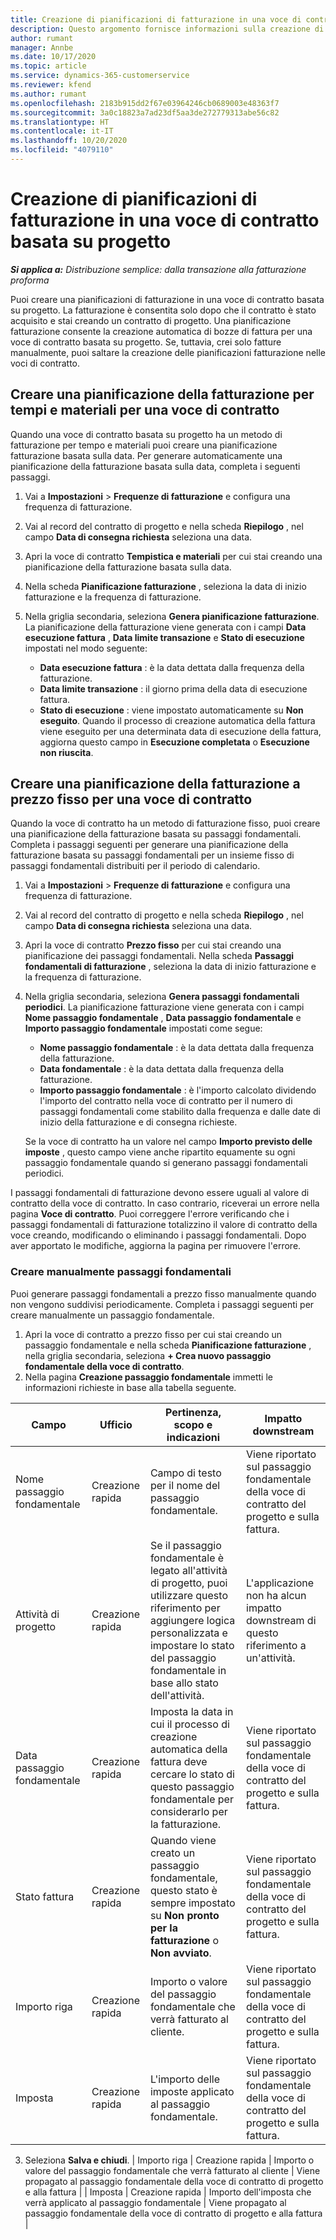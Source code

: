 ```yaml
---
title: Creazione di pianificazioni di fatturazione in una voce di contratto basata su progetto
description: Questo argomento fornisce informazioni sulla creazione di pianificazioni e passaggi fondamentali di fatturazione per le voci di contratto.
author: rumant
manager: Annbe
ms.date: 10/17/2020
ms.topic: article
ms.service: dynamics-365-customerservice
ms.reviewer: kfend
ms.author: rumant
ms.openlocfilehash: 2183b915dd2f67e03964246cb0689003e48363f7
ms.sourcegitcommit: 3a0c18823a7ad23df5aa3de272779313abe56c82
ms.translationtype: HT
ms.contentlocale: it-IT
ms.lasthandoff: 10/20/2020
ms.locfileid: "4079110"
---
```

# <a name="creating-invoice-schedules-on-a-project-based-contract-line"></a>Creazione di pianificazioni di fatturazione in una voce di contratto basata su progetto

_**Si applica a:** Distribuzione semplice: dalla transazione alla fatturazione proforma_


Puoi creare una pianificazioni di fatturazione in una voce di contratto basata su progetto. La fatturazione è consentita solo dopo che il contratto è stato acquisito e stai creando un contratto di progetto. Una pianificazione fatturazione consente la creazione automatica di bozze di fattura per una voce di contratto basata su progetto. Se, tuttavia, crei solo fatture manualmente, puoi saltare la creazione delle pianificazioni fatturazione nelle voci di contratto.

## <a name="create-a-time-and-material-invoice-schedule-for-a-contract-line"></a>Creare una pianificazione della fatturazione per tempi e materiali per una voce di contratto

Quando una voce di contratto basata su progetto ha un metodo di fatturazione per tempo e materiali puoi creare una pianificazione fatturazione basata sulla data. Per generare automaticamente una pianificazione della fatturazione basata sulla data, completa i seguenti passaggi.

1. Vai a **Impostazioni** > **Frequenze di fatturazione** e configura una frequenza di fatturazione.
2. Vai al record del contratto di progetto e nella scheda **Riepilogo** , nel campo **Data di consegna richiesta** seleziona una data.
3. Apri la voce di contratto **Tempistica e materiali** per cui stai creando una pianificazione della fatturazione basata sulla data. 
4. Nella scheda **Pianificazione fatturazione** , seleziona la data di inizio fatturazione e la frequenza di fatturazione.
5. Nella griglia secondaria, seleziona **Genera pianificazione fatturazione**. La pianificazione della fatturazione viene generata con i campi **Data esecuzione fattura** , **Data limite transazione** e **Stato di esecuzione** impostati nel modo seguente:

    - **Data esecuzione fattura** : è la data dettata dalla frequenza della fatturazione.
    - **Data limite transazione** : il giorno prima della data di esecuzione fattura.
    - **Stato di esecuzione** : viene impostato automaticamente su **Non eseguito**. Quando il processo di creazione automatica della fattura viene eseguito per una determinata data di esecuzione della fattura, aggiorna questo campo in **Esecuzione completata** o **Esecuzione non riuscita**.


## <a name="create-a-fixed-price-invoice-schedule-for-a-contract-line"></a>Creare una pianificazione della fatturazione a prezzo fisso per una voce di contratto

Quando la voce di contratto ha un metodo di fatturazione fisso, puoi creare una pianificazione della fatturazione basata su passaggi fondamentali. Completa i passaggi seguenti per generare una pianificazione della fatturazione basata su passaggi fondamentali per un insieme fisso di passaggi fondamentali distribuiti per il periodo di calendario.

1. Vai a **Impostazioni** > **Frequenze di fatturazione** e configura una frequenza di fatturazione.
2. Vai al record del contratto di progetto e nella scheda **Riepilogo** , nel campo **Data di consegna richiesta** seleziona una data.
3. Apri la voce di contratto **Prezzo fisso** per cui stai creando una pianificazione dei passaggi fondamentali. Nella scheda **Passaggi fondamentali di fatturazione** , seleziona la data di inizio fatturazione e la frequenza di fatturazione. 
4. Nella griglia secondaria, seleziona **Genera passaggi fondamentali periodici**. La pianificazione fatturazione viene generata con i campi **Nome passaggio fondamentale** , **Data passaggio fondamentale** e **Importo passaggio fondamentale** impostati come segue:

    - **Nome passaggio fondamentale** : è la data dettata dalla frequenza della fatturazione.
    - **Data fondamentale** : è la data dettata dalla frequenza della fatturazione.
    - **Importo passaggio fondamentale** : è l'importo calcolato dividendo l'importo del contratto nella voce di contratto per il numero di passaggi fondamentali come stabilito dalla frequenza e dalle date di inizio della fatturazione e di consegna richieste.

    Se la voce di contratto ha un valore nel campo **Importo previsto delle imposte** , questo campo viene anche ripartito equamente su ogni passaggio fondamentale quando si generano passaggi fondamentali periodici.

I passaggi fondamentali di fatturazione devono essere uguali al valore di contratto della voce di contratto. In caso contrario, riceverai un errore nella pagina **Voce di contratto**. Puoi correggere l'errore verificando che i passaggi fondamentali di fatturazione totalizzino il valore di contratto della voce creando, modificando o eliminando i passaggi fondamentali. Dopo aver apportato le modifiche, aggiorna la pagina per rimuovere l'errore.

### <a name="manually-create-milestones"></a>Creare manualmente passaggi fondamentali

Puoi generare passaggi fondamentali a prezzo fisso manualmente quando non vengono suddivisi periodicamente. Completa i passaggi seguenti per creare manualmente un passaggio fondamentale.

1. Apri la voce di contratto a prezzo fisso per cui stai creando un passaggio fondamentale e nella scheda **Pianificazione fatturazione** , nella griglia secondaria, seleziona **+ Crea nuovo passaggio fondamentale della voce di contratto**. 
2. Nella pagina **Creazione passaggio fondamentale** immetti le informazioni richieste in base alla tabella seguente.

| Campo | Ufficio | Pertinenza, scopo e indicazioni | Impatto downstream |
| --- | --- | --- | --- |
| Nome passaggio fondamentale | Creazione rapida | Campo di testo per il nome del passaggio fondamentale. | Viene riportato sul passaggio fondamentale della voce di contratto del progetto e sulla fattura. |
| Attività di progetto | Creazione rapida | Se il passaggio fondamentale è legato all'attività di progetto, puoi utilizzare questo riferimento per aggiungere logica personalizzata e impostare lo stato del passaggio fondamentale in base allo stato dell'attività. | L'applicazione non ha alcun impatto downstream di questo riferimento a un'attività. |
| Data passaggio fondamentale | Creazione rapida | Imposta la data in cui il processo di creazione automatica della fattura deve cercare lo stato di questo passaggio fondamentale per considerarlo per la fatturazione. | Viene riportato sul passaggio fondamentale della voce di contratto del progetto e sulla fattura. |
| Stato fattura | Creazione rapida | Quando viene creato un passaggio fondamentale, questo stato è sempre impostato su **Non pronto per la fatturazione** o **Non avviato**. | Viene riportato sul passaggio fondamentale della voce di contratto del progetto e sulla fattura. |
| Importo riga | Creazione rapida | Importo o valore del passaggio fondamentale che verrà fatturato al cliente. | Viene riportato sul passaggio fondamentale della voce di contratto del progetto e sulla fattura. |
| Imposta | Creazione rapida | L'importo delle imposte applicato al passaggio fondamentale. | Viene riportato sul passaggio fondamentale della voce di contratto del progetto e sulla fattura. |

3. Seleziona **Salva e chiudi**.
| Importo riga | Creazione rapida | Importo o valore del passaggio fondamentale che verrà fatturato al cliente | Viene propagato al passaggio fondamentale della voce di contratto di progetto e alla fattura | | Imposta | Creazione rapida | Importo dell'imposta che verrà applicato al passaggio fondamentale | Viene propagato al passaggio fondamentale della voce di contratto di progetto e alla fattura |
